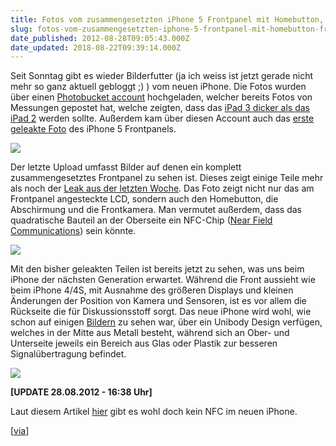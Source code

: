 ```yaml
---
title: Fotos vom zusammengesetzten iPhone 5 Frontpanel mit Homebutton, Frontkamera und Abschirmung (evtl. NFC) [UPDATE]
slug: fotos-vom-zusammengesetzten-iphone-5-frontpanel-mit-homebutton-frontkamera-und-abschirmung-evtl-nfc
date_published: 2012-08-28T09:05:43.000Z
date_updated: 2018-08-22T09:39:14.000Z
---
```


Seit Sonntag gibt es wieder Bilderfutter (ja ich weiss ist jetzt gerade nicht mehr so ganz aktuell gebloggt ;) ) vom neuen iPhone. Die Fotos wurden über einen [Photobucket account](http://s1076.photobucket.com/albums/w453/meme_168/) hochgeladen, welcher bereits Fotos von Messungen gepostet hat, welche zeigten, dass das [iPad 3 dicker als das iPad 2](http://www.macrumors.com/2012/02/28/ipad-3-rear-shell-measures-in-at-9-5-mm-thick-0-8-mm-thicker-than-ipad-2/) werden sollte. Außerdem kam über diesen Account auch das [erste geleakte Foto](http://www.macrumors.com/2012/07/16/claimed-front-panel-of-white-next-generation-iphone-surfaces/) des iPhone 5 Frontpanels.

[![](//picdump.thafaker.de/2012/08/iphone_2012_front_panel_assembled_11.jpg)](__GHOST_URL__/fotos-vom-zusammengesetzten-iphone-5-frontpanel-mit-homebutton-frontkamera-und-abschirmung-evtl-nfc/iphone_2012_front_panel_assembled_11/)

Der letzte Upload umfasst Bilder auf denen ein komplett zusammengesetztes Frontpanel zu sehen ist. Dieses zeigt einige Teile mehr als noch der [Leak aus der letzten Woche](__GHOST_URL__/geruchte-neue-bilder-aus-der-geruchtekuche-von-iphone-5-und-ipad-mini/). Das Foto zeigt nicht nur das am Frontpanel angesteckte LCD, sondern auch den Homebutton, die Abschirmung und die Frontkamera. Man vermutet außerdem, dass das quadratische Bauteil an der Oberseite ein NFC-Chip ([Near Field Communications](http://de.wikipedia.org/wiki/Near_Field_Communication)) sein könnte.

[![](//picdump.thafaker.de/2012/08/iphone_2012_front_panel_assembled_21.jpg)](__GHOST_URL__/fotos-vom-zusammengesetzten-iphone-5-frontpanel-mit-homebutton-frontkamera-und-abschirmung-evtl-nfc/iphone_2012_front_panel_assembled_21/)

Mit den bisher geleakten Teilen ist bereits jetzt zu sehen, was uns beim iPhone der nächsten Generation erwartet. Während die Front aussieht wie beim iPhone 4/4S, mit Ausnahme des größeren Displays und kleinen Änderungen der Position von Kamera und Sensoren, ist es vor allem die Rückseite die für Diskussionsstoff sorgt. Das neue iPhone wird wohl, wie schon auf einigen [Bildern](__GHOST_URL__/noch-mehr-fotos-vom-neuen-iphone-logicboard-dock-connector-genauere-analyse/) zu sehen war, über ein Unibody Design verfügen, welches in der Mitte aus Metall besteht, während sich an Ober- und Unterseite jeweils ein Bereich aus Glas oder Plastik zur besseren Signalübertragung befindet.

[![](//picdump.thafaker.de/2012/08/iphone_2012_front_panel_assembled_31.jpg)](__GHOST_URL__/fotos-vom-zusammengesetzten-iphone-5-frontpanel-mit-homebutton-frontkamera-und-abschirmung-evtl-nfc/iphone_2012_front_panel_assembled_31/)

**[UPDATE 28.08.2012 - 16:38 Uhr]**

Laut diesem Artikel [hier](http://www.macrumors.com/2012/08/28/no-nfc-in-next-generation-iphone/) gibt es wohl doch kein NFC im neuen iPhone.

[[via](http://www.macrumors.com/2012/08/26/photos-of-assembled-iphone-5-front-panel-with-home-button-front-camera-and-shielding-installed/)]
